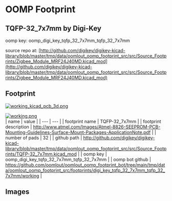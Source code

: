 # OOMP Footprint  
## TQFP-32_7x7mm  by Digi-Key  
  
oomp key: oomp_digi_key_tqfp_32_7x7mm_tqfp_32_7x7mm  
  
source repo at: [http://github.com/digikey/digikey-kicad-library/blob/master/tmp/data/oomlout_oomp_footprint_src/src/Source_Footprints/Zigbee_Module_MRF24J40MD.kicad_mod](http://github.com/digikey/digikey-kicad-library/blob/master/tmp/data/oomlout_oomp_footprint_src/src/Source_Footprints/Zigbee_Module_MRF24J40MD.kicad_mod)  
## Footprint  
  
[![working_kicad_pcb_3d.png](working_kicad_pcb_3d_600.png)](working_kicad_pcb_3d.png)  
  
[![working.png](working_600.png)](working.png)  
| name | value | 
| --- | --- | 
| footprint name | TQFP-32_7x7mm | 
| footprint description | http://www.atmel.com/Images/Atmel-8826-SEEPROM-PCB-Mounting-Guidelines-Surface-Mount-Packages-ApplicationNote.pdf | 
| number of pads | 32 | 
| github path | http://github.com/digikey/digikey-kicad-library/blob/master/tmp/data/oomlout_oomp_footprint_src/src/Source_Footprints/TQFP-32_7x7mm.kicad_mod | 
| oomp key | oomp_digi_key_tqfp_32_7x7mm_tqfp_32_7x7mm | 
| oomp bot github | https://github.com/oomlout/oomlout_oomp_footprint_bot/tree/main/tmp/data/oomlout_oomp_footprint_src/footprints/digi_key_tqfp_32_7x7mm_tqfp_32_7x7mm/working | 
## Images  
